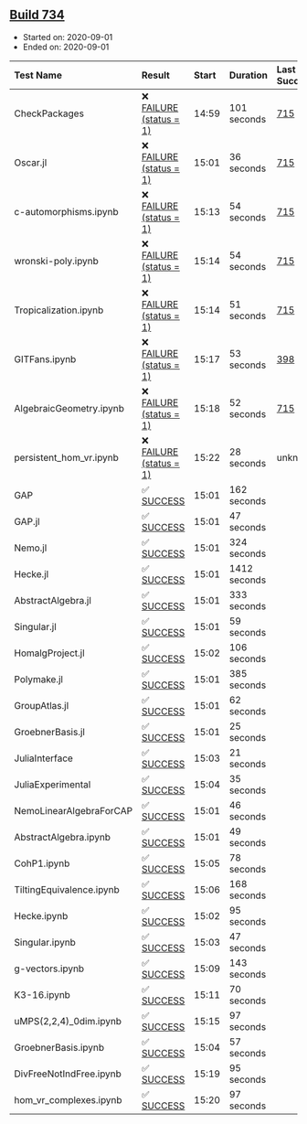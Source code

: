 ## [Build 734](https://oscarci.mathematik.uni-kl.de/job/oscar-stable/734/)

* Started on: 2020-09-01
* Ended on: 2020-09-01

| Test Name    | Result | Start | Duration | Last Success | First Failure |
|:-------------|:-------|:------|:---------|:-------------|:--------------|
| CheckPackages | ❌ [FAILURE (status = 1)](https://oscarci.mathematik.uni-kl.de/job/oscar-stable/734/artifact/logs/build-734/CheckPackages.log) | 14:59 | 101 seconds | [715](https://oscarci.mathematik.uni-kl.de/job/oscar-stable/715/) | [716](https://oscarci.mathematik.uni-kl.de/job/oscar-stable/716/) |
| Oscar.jl | ❌ [FAILURE (status = 1)](https://oscarci.mathematik.uni-kl.de/job/oscar-stable/734/artifact/logs/build-734/Oscar.jl.log) | 15:01 | 36 seconds | [715](https://oscarci.mathematik.uni-kl.de/job/oscar-stable/715/) | [716](https://oscarci.mathematik.uni-kl.de/job/oscar-stable/716/) |
| c-automorphisms.ipynb | ❌ [FAILURE (status = 1)](https://oscarci.mathematik.uni-kl.de/job/oscar-stable/734/artifact/logs/build-734/c-automorphisms.ipynb.log) | 15:13 | 54 seconds | [715](https://oscarci.mathematik.uni-kl.de/job/oscar-stable/715/) | [716](https://oscarci.mathematik.uni-kl.de/job/oscar-stable/716/) |
| wronski-poly.ipynb | ❌ [FAILURE (status = 1)](https://oscarci.mathematik.uni-kl.de/job/oscar-stable/734/artifact/logs/build-734/wronski-poly.ipynb.log) | 15:14 | 54 seconds | [715](https://oscarci.mathematik.uni-kl.de/job/oscar-stable/715/) | [716](https://oscarci.mathematik.uni-kl.de/job/oscar-stable/716/) |
| Tropicalization.ipynb | ❌ [FAILURE (status = 1)](https://oscarci.mathematik.uni-kl.de/job/oscar-stable/734/artifact/logs/build-734/Tropicalization.ipynb.log) | 15:14 | 51 seconds | [715](https://oscarci.mathematik.uni-kl.de/job/oscar-stable/715/) | [716](https://oscarci.mathematik.uni-kl.de/job/oscar-stable/716/) |
| GITFans.ipynb | ❌ [FAILURE (status = 1)](https://oscarci.mathematik.uni-kl.de/job/oscar-stable/734/artifact/logs/build-734/GITFans.ipynb.log) | 15:17 | 53 seconds | [398](https://oscarci.mathematik.uni-kl.de/job/oscar-stable/398/) | [399](https://oscarci.mathematik.uni-kl.de/job/oscar-stable/399/) |
| AlgebraicGeometry.ipynb | ❌ [FAILURE (status = 1)](https://oscarci.mathematik.uni-kl.de/job/oscar-stable/734/artifact/logs/build-734/AlgebraicGeometry.ipynb.log) | 15:18 | 52 seconds | [715](https://oscarci.mathematik.uni-kl.de/job/oscar-stable/715/) | [716](https://oscarci.mathematik.uni-kl.de/job/oscar-stable/716/) |
| persistent_hom_vr.ipynb | ❌ [FAILURE (status = 1)](https://oscarci.mathematik.uni-kl.de/job/oscar-stable/734/artifact/logs/build-734/persistent_hom_vr.ipynb.log) | 15:22 | 28 seconds | unknown | unknown |
| GAP | ✅ [SUCCESS](https://oscarci.mathematik.uni-kl.de/job/oscar-stable/734/artifact/logs/build-734/GAP.log) | 15:01 | 162 seconds |  |  |
| GAP.jl | ✅ [SUCCESS](https://oscarci.mathematik.uni-kl.de/job/oscar-stable/734/artifact/logs/build-734/GAP.jl.log) | 15:01 | 47 seconds |  |  |
| Nemo.jl | ✅ [SUCCESS](https://oscarci.mathematik.uni-kl.de/job/oscar-stable/734/artifact/logs/build-734/Nemo.jl.log) | 15:01 | 324 seconds |  |  |
| Hecke.jl | ✅ [SUCCESS](https://oscarci.mathematik.uni-kl.de/job/oscar-stable/734/artifact/logs/build-734/Hecke.jl.log) | 15:01 | 1412 seconds |  |  |
| AbstractAlgebra.jl | ✅ [SUCCESS](https://oscarci.mathematik.uni-kl.de/job/oscar-stable/734/artifact/logs/build-734/AbstractAlgebra.jl.log) | 15:01 | 333 seconds |  |  |
| Singular.jl | ✅ [SUCCESS](https://oscarci.mathematik.uni-kl.de/job/oscar-stable/734/artifact/logs/build-734/Singular.jl.log) | 15:01 | 59 seconds |  |  |
| HomalgProject.jl | ✅ [SUCCESS](https://oscarci.mathematik.uni-kl.de/job/oscar-stable/734/artifact/logs/build-734/HomalgProject.jl.log) | 15:02 | 106 seconds |  |  |
| Polymake.jl | ✅ [SUCCESS](https://oscarci.mathematik.uni-kl.de/job/oscar-stable/734/artifact/logs/build-734/Polymake.jl.log) | 15:01 | 385 seconds |  |  |
| GroupAtlas.jl | ✅ [SUCCESS](https://oscarci.mathematik.uni-kl.de/job/oscar-stable/734/artifact/logs/build-734/GroupAtlas.jl.log) | 15:01 | 62 seconds |  |  |
| GroebnerBasis.jl | ✅ [SUCCESS](https://oscarci.mathematik.uni-kl.de/job/oscar-stable/734/artifact/logs/build-734/GroebnerBasis.jl.log) | 15:01 | 25 seconds |  |  |
| JuliaInterface | ✅ [SUCCESS](https://oscarci.mathematik.uni-kl.de/job/oscar-stable/734/artifact/logs/build-734/JuliaInterface.log) | 15:03 | 21 seconds |  |  |
| JuliaExperimental | ✅ [SUCCESS](https://oscarci.mathematik.uni-kl.de/job/oscar-stable/734/artifact/logs/build-734/JuliaExperimental.log) | 15:04 | 35 seconds |  |  |
| NemoLinearAlgebraForCAP | ✅ [SUCCESS](https://oscarci.mathematik.uni-kl.de/job/oscar-stable/734/artifact/logs/build-734/NemoLinearAlgebraForCAP.log) | 15:01 | 46 seconds |  |  |
| AbstractAlgebra.ipynb | ✅ [SUCCESS](https://oscarci.mathematik.uni-kl.de/job/oscar-stable/734/artifact/logs/build-734/AbstractAlgebra.ipynb.log) | 15:01 | 49 seconds |  |  |
| CohP1.ipynb | ✅ [SUCCESS](https://oscarci.mathematik.uni-kl.de/job/oscar-stable/734/artifact/logs/build-734/CohP1.ipynb.log) | 15:05 | 78 seconds |  |  |
| TiltingEquivalence.ipynb | ✅ [SUCCESS](https://oscarci.mathematik.uni-kl.de/job/oscar-stable/734/artifact/logs/build-734/TiltingEquivalence.ipynb.log) | 15:06 | 168 seconds |  |  |
| Hecke.ipynb | ✅ [SUCCESS](https://oscarci.mathematik.uni-kl.de/job/oscar-stable/734/artifact/logs/build-734/Hecke.ipynb.log) | 15:02 | 95 seconds |  |  |
| Singular.ipynb | ✅ [SUCCESS](https://oscarci.mathematik.uni-kl.de/job/oscar-stable/734/artifact/logs/build-734/Singular.ipynb.log) | 15:03 | 47 seconds |  |  |
| g-vectors.ipynb | ✅ [SUCCESS](https://oscarci.mathematik.uni-kl.de/job/oscar-stable/734/artifact/logs/build-734/g-vectors.ipynb.log) | 15:09 | 143 seconds |  |  |
| K3-16.ipynb | ✅ [SUCCESS](https://oscarci.mathematik.uni-kl.de/job/oscar-stable/734/artifact/logs/build-734/K3-16.ipynb.log) | 15:11 | 70 seconds |  |  |
| uMPS(2,2,4)_0dim.ipynb | ✅ [SUCCESS](https://oscarci.mathematik.uni-kl.de/job/oscar-stable/734/artifact/logs/build-734/uMPS-2-2-4-_0dim.ipynb.log) | 15:15 | 97 seconds |  |  |
| GroebnerBasis.ipynb | ✅ [SUCCESS](https://oscarci.mathematik.uni-kl.de/job/oscar-stable/734/artifact/logs/build-734/GroebnerBasis.ipynb.log) | 15:04 | 57 seconds |  |  |
| DivFreeNotIndFree.ipynb | ✅ [SUCCESS](https://oscarci.mathematik.uni-kl.de/job/oscar-stable/734/artifact/logs/build-734/DivFreeNotIndFree.ipynb.log) | 15:19 | 95 seconds |  |  |
| hom_vr_complexes.ipynb | ✅ [SUCCESS](https://oscarci.mathematik.uni-kl.de/job/oscar-stable/734/artifact/logs/build-734/hom_vr_complexes.ipynb.log) | 15:20 | 97 seconds |  |  |

